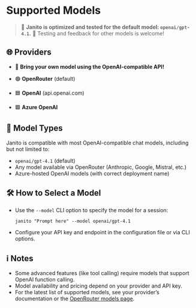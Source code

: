 # Supported Models

> 🚀 **Janito is optimized and tested for the default model: `openai/gpt-4.1`.**
> 🧪 Testing and feedback for other models is welcome!

## 🌐 Providers

- 🧩 **Bring your own model using the OpenAI-compatible API!**

- 🟢 **OpenRouter** (default)
- 🟦 **OpenAI** (api.openai.com)
- 🟪 **Azure OpenAI**

## 🤖 Model Types

Janito is compatible with most OpenAI-compatible chat models, including but not limited to:

- `openai/gpt-4.1` (default)
- Any model available via OpenRouter (Anthropic, Google, Mistral, etc.)
- Azure-hosted OpenAI models (with correct deployment name)

## 🛠️ How to Select a Model

- Use the `--model` CLI option to specify the model for a session:
  ```
  janito "Prompt here" --model openai/gpt-4.1
  ```
- Configure your API key and endpoint in the configuration file or via CLI options.

## ℹ️ Notes

- Some advanced features (like tool calling) require models that support OpenAI function calling.
- Model availability and pricing depend on your provider and API key.
- For the latest list of supported models, see your provider’s documentation or the [OpenRouter models page](https://openrouter.ai/models).
